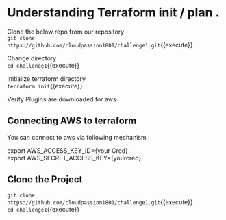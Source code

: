 # Understanding Terraform init / plan .

Clone the below repo from our repository  
`git clone https://github.com/cloudpassion1801/challenge1.git`{{execute}}  

Change directory  
`cd challenge1`{{execute}}  



Initialize terraform directory  
`terraform init`{{execute}}  

Verify Plugins are downloaded for aws 

## Connecting AWS to terraform

You can connect to aws via following mechanism :  

export AWS_ACCESS_KEY_ID={your Cred}    
export AWS_SECRET_ACCESS_KEY={yourcred}  

## Clone the Project 
`git clone https://github.com/cloudpassion1801/challenge1.git`{{execute}}  
`cd challenge1`{{execute}}  
